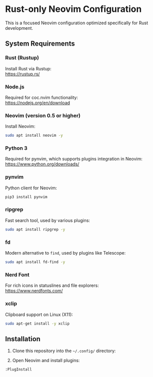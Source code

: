# Rust-only Neovim Configuration

This is a focused Neovim configuration optimized specifically for Rust development.

## System Requirements

### Rust (Rustup)  
Install Rust via Rustup:  
https://rustup.rs/

### Node.js  
Required for coc.nvim functionality:  
https://nodejs.org/en/download

### Neovim (version 0.5 or higher)  
Install Neovim:  
```bash
sudo apt install neovim -y
```

### Python 3  
Required for pynvim, which supports plugins integration in Neovim:  
https://www.python.org/downloads/

### pynvim  
Python client for Neovim:  
```bash
pip3 install pynvim
```

### ripgrep  
Fast search tool, used by various plugins:  
```bash
sudo apt install ripgrep -y
```

### fd  
Modern alternative to `find`, used by plugins like Telescope:  
```bash
sudo apt install fd-find -y
```

### Nerd Font  
For rich icons in statuslines and file explorers:  
https://www.nerdfonts.com/

### xclip  
Clipboard support on Linux (X11):  
```bash
sudo apt-get install -y xclip
```

## Installation

1. Clone this repository into the `~/.config/` directory:

2. Open Neovim and install plugins:
```vim
:PlugInstall
```